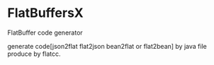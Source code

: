 
# FlatBuffersX
FlatBuffer code generator

generate code[json2flat  flat2json  bean2flat or flat2bean] by java file produce by flatcc.
